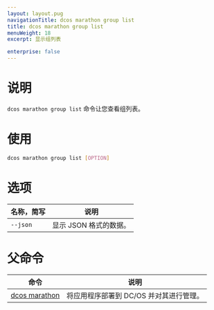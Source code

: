 ```yaml
---
layout: layout.pug
navigationTitle: dcos marathon group list
title: dcos marathon group list
menuWeight: 18
excerpt: 显示组列表

enterprise: false
---
```



# 说明
`dcos marathon group list` 命令让您查看组列表。

# 使用

```bash
dcos marathon group list [OPTION]
```

# 选项

| 名称，简写 | 说明 |
|---------|-------------|
| `--json` | 显示 JSON 格式的数据。|

# 父命令

| 命令 | 说明 |
|---------|-------------|
| [dcos marathon](/cn/1.11/cli/command-reference/dcos-marathon/) | 将应用程序部署到 DC/OS 并对其进行管理。|

